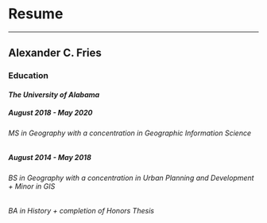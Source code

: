 # Resume
---

## Alexander C. Fries

### Education

#### *The University of Alabama*

##### August 2018 - May 2020
###### MS in Geography with a concentration in Geographic Information Science

##### August 2014 - May 2018
###### BS in Geography with a concentration in Urban Planning and Development + Minor in GIS
###### BA in History + completion of Honors Thesis
